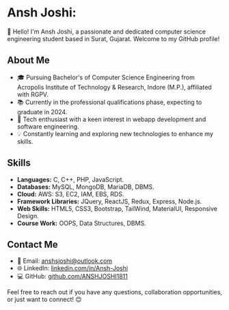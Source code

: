 # Ansh Joshi:

👋 Hello! I'm Ansh Joshi, a passionate and dedicated computer science engineering student based in Surat, Gujarat. Welcome to my GitHub profile!

## About Me

- 🎓 Pursuing Bachelor's of Computer Science Engineering from Acropolis Institute of Technology & Research, Indore (M.P.), affiliated with RGPV.
- 📚 Currently in the professional qualifications phase, expecting to graduate in 2024.
- 🌟 Tech enthusiast with a keen interest in webapp development and software engineering.
- 💡 Constantly learning and exploring new technologies to enhance my skills.

## Skills

- **Languages:** C, C++, PHP, JavaScript.
- **Databases:** MySQL, MongoDB, MariaDB, DBMS.
- **Cloud:** AWS: S3, EC2, IAM, EBS, RDS.
- **Framework Libraries:** JQuery, ReactJS, Redux, Express, Node.js.
- **Web Skills:** HTML5, CSS3, Bootstrap, TailWind, MaterialUI, Responsive Design.
- **Course Work:** OOPS, Data Structures, DBMS.

## Contact Me

- 📧 Email: anshsjoshi@outlook.com
- 🌐 LinkedIn: [linkedin.com/in/Ansh-Joshi](https://linkedin.com/in/Ansh-Joshi)
- 💻 GitHub: [github.com/ANSHJOSHI1811](https://github.com/ANSHJOSHI1811)

Feel free to reach out if you have any questions, collaboration opportunities, or just want to connect! 😊
